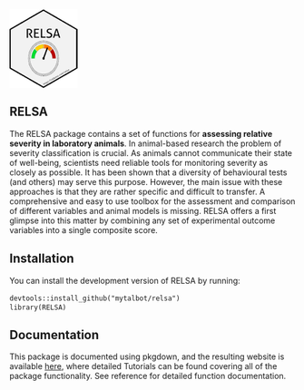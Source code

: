 
<img src="man/figures/logo.png" align="center" alt="" width="120" height="139"/>

RELSA
-----

The RELSA package contains a set of functions for **assessing relative severity in laboratory animals**. In animal-based research the problem of severity classification is crucial. As animals cannot communicate their state of well-being, scientists need reliable tools for monitoring severity as closely as possible. It has been shown that a diversity of behavioural tests (and others) may serve this purpose. However, the main issue with these approaches is that they are rather specific and difficult to transfer. A comprehensive and easy to use toolbox for the assessment and comparison of different variables and animal models is missing. RELSA offers a first glimpse into this matter by combining any set of experimental outcome variables into a single composite score.

Installation
------------

You can install the development version of RELSA by running:

    devtools::install_github("mytalbot/relsa")
    library(RELSA)

Documentation
-------------

This package is documented using pkgdown, and the resulting website is available [here](https://talbotsr.com/RELSA), where detailed Tutorials can be found covering all of the package functionality. See reference for detailed function documentation.
